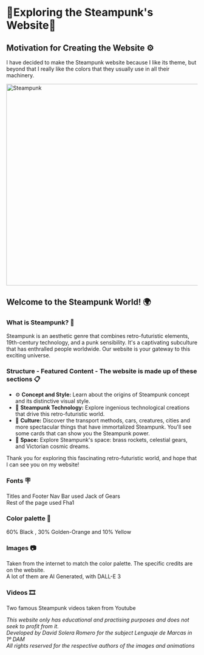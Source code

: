 # 🎇Exploring the Steampunk's Website🎇

## Motivation for Creating the Website ⚙️

I have decided to make the Steampunk website because I like its theme, but beyond that I really like the colors that they usually use in all their machinery.

<img src="https://th.bing.com/th/id/OIG.NG5XeAGNaOwU398_Y5vE?pid=ImgGn" alt="Steampunk" width="580" height="530">

## Welcome to the Steampunk World! 🌍

### What is Steampunk? 🧭

Steampunk is an aesthetic genre that combines retro-futuristic elements, 19th-century technology, and a punk sensibility. It's a captivating subculture that has enthralled people worldwide. Our website is your gateway to this exciting universe.

### Structure - Featured Content - The website is made up of these sections 📋

- ⚙️ **Concept and Style:** Learn about the origins of Steampunk concept and its distinctive visual style.
- 🚂 **Steampunk Technology:** Explore ingenious technological creations that drive this retro-futuristic world.
- 🧭 **Culture:** Discover the transport methods, cars, creatures, cities and more spectacular things that have immortalized Steampunk. You'll see some cards that can show you the Steampunk power.
- 🚀 **Space:** Explore Steampunk's space: brass rockets, celestial gears, and Victorian cosmic dreams.

Thank you for exploring this fascinating retro-futuristic world, and hope that I can see you on my website!

### Fonts 🪧

Titles and Footer Nav Bar used Jack of Gears<br>
Rest of the page used Fha1

### Color palette 🌈

60% Black , 30% Golden-Orange and 10% Yellow

### Images 📷

Taken from the internet to match the color palette. The specific credits are on the website. <br>A lot of them are AI Generated, with DALL-E 3

### Videos 🎞️

Two famous Steampunk videos taken from Youtube

*This website only has educational and practising purposes and does not seek to profit from it.<br>Developed by David Solera Romero for the subject Lenguaje de Marcas in 1º DAM<br>All rights reserved for the respective authors of the images and animations*
